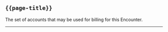 ## <code>{{page-title}}</code>

The set of accounts that may be used for billing for this Encounter.

---

